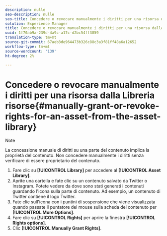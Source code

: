 ```yaml
---
description: nulle
seo-description: nulle
seo-title: Concedere o revocare manualmente i diritti per una risorsa dalla Libreria risorse
solution: Experience Manager
title: Concedere o revocare manualmente i diritti per una risorsa dalla Libreria risorse
uuid: 1f70ab9a-239d-4a9c-a17c-d2bc54ff3859
translation-type: tm+mt
source-git-commit: 67aeb3de964473b326c88c3a3f81ff48a6a12652
workflow-type: tm+mt
source-wordcount: '139'
ht-degree: 2%

---
```



# Concedere o revocare manualmente i diritti per una risorsa dalla Libreria risorse{#manually-grant-or-revoke-rights-for-an-asset-from-the-asset-library}

>[!NOTE]
>
>La concessione manuale di diritti su una parte del contenuto implica la proprietà del contenuto. Non concedere manualmente i diritti senza verificare di essere proprietario del contenuto.

1. Fare clic su **[!UICONTROL Library]** per accedere al **[!UICONTROL Asset Library]**.
1. Aprite una cartella e fate clic su un contenuto salvato da Twitter o Instagram. Potete vedere da dove sono stati generati i contenuti guardando l&#39;icona sulla parte di contenuto. Ad esempio, un contenuto di Twitter contiene il logo Twitter.
1. Fate clic sull&#39;icona con i puntini di sospensione che viene visualizzata quando passate il puntatore del mouse sulla scheda del contenuto per **[!UICONTROL More Options]**.
1. Fare clic su **[!UICONTROL Rights]** per aprire la finestra **[!UICONTROL Rights options]**.
1. Clic **[!UICONTROL Manually Grant Rights]**.
